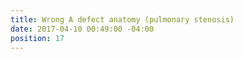```yaml
---
title: Wrong A defect anatomy (pulmonary stenosis)
date: 2017-04-10 00:49:00 -04:00
position: 17
---
```


